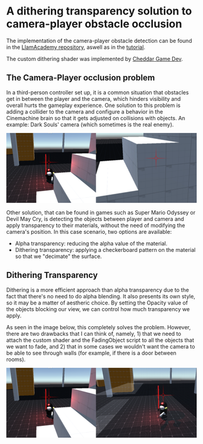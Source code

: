 # A dithering transparency solution to camera-player obstacle occlusion

The implementation of the camera-player obstacle detection can be found in the [LlamAcademy repository](https://github.com/llamacademy/urp-fading-standard-shaders/tree/main/Assets/Scripts), aswell as in the [tutorial](https://www.youtube.com/watch?v=vmLIy62Gsnk&ab_channel=LlamAcademy).

The custom dithering shader was implemented by [Cheddar Game Dev](https://www.youtube.com/watch?v=qk6nrQihcOQ&ab_channel=CheddarGameDev).

## The Camera-Player occlusion problem

In a third-person controller set up, it is a common situation that obstacles get in between the player and the camera, which hinders visibility and overall hurts the gameplay experience. 
One solution to this problem is adding a collider to the camera and configure a behavior in the Cinemachine brain so that it gets adjusted on collisions with objects. An example: Dark Souls' camera (which sometimes is the real enemy).

![The Occlusion problem](https://github.com/CesarCaramazana/Unity/blob/main/Camera/Dithering%20Transparency/Example/Dithering_OcclusionProblem.png)

Other solution, that can be found in games such as Super Mario Odyssey or Devil May Cry, is detecting the objects between player and camera and apply transparency to their materials, without the need of modifying the camera's position.
In this case scenario, two options are available:
- Alpha transparency: reducing the alpha value of the material.
- Dithering transparency: applying a checkerboard pattern on the material so that we "decimate" the surface.

## Dithering Transparency

Dithering is a more efficient approach than alpha transparency due to the fact that there's no need to do alpha blending. It also presents its own style, so it may be a matter of aestheric choice. 
By setting the Opacity value of the objects blocking our view, we can control how much transparency we apply. 

As seen in the image below, this completely solves the problem. However, there are two drawbacks that I can think of, namely, 1) that we need to attach the custom shader and the FadingObject script to all the objects that we want to fade, and 2) that in some cases we wouldn't want the camera to be able to see through walls (for example, if there is a door between rooms).


![Dithering transparency](https://github.com/CesarCaramazana/Unity/blob/main/Camera/Dithering%20Transparency/Example/Dithering_Transparency.png)
